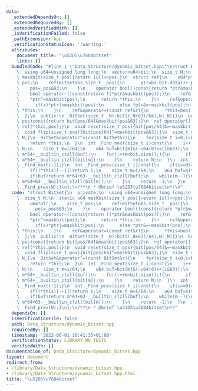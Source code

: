 ```yaml
---
data:
  _extendedDependsOn: []
  _extendedRequiredBy: []
  _extendedVerifiedWith: []
  _isVerificationFailed: false
  _pathExtension: hpp
  _verificationStatusIcon: ':warning:'
  attributes:
    document_title: "\u52D5\u7684bitset"
    links: []
  bundledCode: "#line 1 \"Data_Structure/dynamic_bitset.hpp\"\nstruct BitSet{\n  private:\n\
    \  using u64=unsigned long long;\n  vector<u64>bit;\n  size_t N;\n  static u64\
    \ maskbit(size_t pos){return 1ull<<pos;}\n  struct ref{\n    u64*ptr;\n    size_t\
    \ pos;\n    ref(BitSet&bs,size_t _pos){\n      ptr=bs.bit.data()+_pos/64;\n  \
    \    pos=_pos&63;\n    }\n    operator bool()const{return *ptr&maskbit(pos);}\n\
    \    bool operator~()const{return !(*ptr&maskbit(pos));}\n    ref&flip(){\n  \
    \    *ptr^=maskbit(pos);\n      return *this;\n    }\n    ref&operator=(bool x){\n\
    \      if(x)*ptr|=maskbit(pos);\n      else *ptr&=~maskbit(pos);\n      return\
    \ *this;\n    }\n    ref&operator=(const ref&r){\n      *this=bool(r);\n    }\n\
    \  };\n  public:\n  BitSet(size_t _N):bit((_N+63)/64),N(_N){}\n  bool operator[](size_t\
    \ pos)const{return bit[pos/64]&maskbit(pos&63);}\n  ref operator[](size_t pos){return\
    \ ref(*this,pos);}\n  void reset(size_t pos){bit[pos/64]&=~maskbit(pos&63);}\n\
    \  void flip(size_t pos){bit[pos/64]^=maskbit(pos&63);}\n  size_t size()const{return\
    \ N;}\n  BitSet&operator^=(const BitSet&r){\n    for(size_t i=0;i<bit.size();i++)bit[i]^=r.bit[i];\n\
    \    return *this;\n  }\n  int _Find_next(size_t i)const{\n    i++;\n    if(i>=N)return\
    \ N;\n    size_t m=i/64;\n    u64 buf=bit[m]&(~u64(0)<<(i&63));\n    if(buf)return\
    \ m*64+__builtin_ctzll(buf);\n    for(;++m<bit.size();){\n      if(bit[m])return\
    \ m*64+__builtin_ctzll(bit[m]);\n    }\n    return N;\n  }\n  int _Find_first()const{return\
    \ _Find_next(-1);}\n  int _Find_prev(size_t i)const{\n    if(i==0)return -1;\n\
    \    if((*this)[--i])return i;\n    size_t m=i/64;\n    u64 buf=bit[m]&(maskbit(i&63)-1);\n\
    \    if(buf)return m*64+63-__builtin_clzll(buf);\n    while(m--){\n      if(bit[m])return\
    \ m*64+63-__builtin_clzll(bit[m]);\n    }\n    return -1;\n  }\n  int _Find_last()const{return\
    \ _Find_prev(N);}\n};\n/**\n * @brief \u52D5\u7684bitset\n*/\n"
  code: "struct BitSet{\n  private:\n  using u64=unsigned long long;\n  vector<u64>bit;\n\
    \  size_t N;\n  static u64 maskbit(size_t pos){return 1ull<<pos;}\n  struct ref{\n\
    \    u64*ptr;\n    size_t pos;\n    ref(BitSet&bs,size_t _pos){\n      ptr=bs.bit.data()+_pos/64;\n\
    \      pos=_pos&63;\n    }\n    operator bool()const{return *ptr&maskbit(pos);}\n\
    \    bool operator~()const{return !(*ptr&maskbit(pos));}\n    ref&flip(){\n  \
    \    *ptr^=maskbit(pos);\n      return *this;\n    }\n    ref&operator=(bool x){\n\
    \      if(x)*ptr|=maskbit(pos);\n      else *ptr&=~maskbit(pos);\n      return\
    \ *this;\n    }\n    ref&operator=(const ref&r){\n      *this=bool(r);\n    }\n\
    \  };\n  public:\n  BitSet(size_t _N):bit((_N+63)/64),N(_N){}\n  bool operator[](size_t\
    \ pos)const{return bit[pos/64]&maskbit(pos&63);}\n  ref operator[](size_t pos){return\
    \ ref(*this,pos);}\n  void reset(size_t pos){bit[pos/64]&=~maskbit(pos&63);}\n\
    \  void flip(size_t pos){bit[pos/64]^=maskbit(pos&63);}\n  size_t size()const{return\
    \ N;}\n  BitSet&operator^=(const BitSet&r){\n    for(size_t i=0;i<bit.size();i++)bit[i]^=r.bit[i];\n\
    \    return *this;\n  }\n  int _Find_next(size_t i)const{\n    i++;\n    if(i>=N)return\
    \ N;\n    size_t m=i/64;\n    u64 buf=bit[m]&(~u64(0)<<(i&63));\n    if(buf)return\
    \ m*64+__builtin_ctzll(buf);\n    for(;++m<bit.size();){\n      if(bit[m])return\
    \ m*64+__builtin_ctzll(bit[m]);\n    }\n    return N;\n  }\n  int _Find_first()const{return\
    \ _Find_next(-1);}\n  int _Find_prev(size_t i)const{\n    if(i==0)return -1;\n\
    \    if((*this)[--i])return i;\n    size_t m=i/64;\n    u64 buf=bit[m]&(maskbit(i&63)-1);\n\
    \    if(buf)return m*64+63-__builtin_clzll(buf);\n    while(m--){\n      if(bit[m])return\
    \ m*64+63-__builtin_clzll(bit[m]);\n    }\n    return -1;\n  }\n  int _Find_last()const{return\
    \ _Find_prev(N);}\n};\n/**\n * @brief \u52D5\u7684bitset\n*/"
  dependsOn: []
  isVerificationFile: false
  path: Data_Structure/dynamic_bitset.hpp
  requiredBy: []
  timestamp: '2022-06-01 16:41:35+01:00'
  verificationStatus: LIBRARY_NO_TESTS
  verifiedWith: []
documentation_of: Data_Structure/dynamic_bitset.hpp
layout: document
redirect_from:
- /library/Data_Structure/dynamic_bitset.hpp
- /library/Data_Structure/dynamic_bitset.hpp.html
title: "\u52D5\u7684bitset"
---
```


